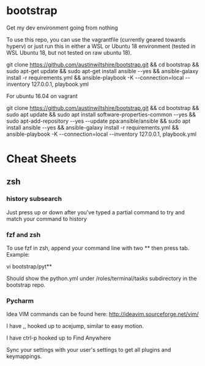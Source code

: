 # bootstrap
Get my dev environment going from nothing

To use this repo, you can use the vagrantfile (currently geared towards hyperv)
or just run this in either a WSL or Ubuntu 18 environment (tested in WSL Ubuntu 18, but not
tested on raw ubuntu 18).

git clone https://github.com/austinwiltshire/bootstrap.git &&
cd bootstrap &&
sudo apt-get update &&
sudo apt-get install ansible --yes &&
ansible-galaxy install -r requirements.yml &&
ansible-playbook -K --connection=local --inventory 127.0.0.1, playbook.yml

For ubuntu 16.04 on vagrant

git clone https://github.com/austinwiltshire/bootstrap.git &&
cd bootstrap &&
sudo apt update &&
sudo apt install software-properties-common --yes &&
sudo apt-add-repository --yes --update ppa:ansible/ansible &&
sudo apt install ansible --yes &&
ansible-galaxy install -r requirements.yml &&
ansible-playbook -K --connection=local --inventory 127.0.0.1, playbook.yml

# Cheat Sheets

## zsh

### history subsearch

Just press up or down after you've typed a partial command to try and match your command to history

### fzf and zsh 

To use fzf in zsh, append your command line with two ** then press tab. Example:

vi bootstrap/pyt**

Should show the python.yml under /roles/terminal/tasks subdirectory in the bootstrap repo.

### Pycharm

Idea VIM commands can be found here: http://ideavim.sourceforge.net/vim/

I have ,, hooked up to acejump, similar to easy motion.

I have ctrl-p hooked up to Find Anywhere

Sync your settings with your user's settings to get all plugins and keymappings.
